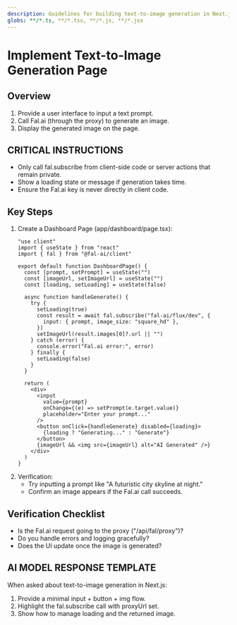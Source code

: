 ```yaml
---
description: Guidelines for building text-to-image generation in Next.js 15
globs: **/*.ts, **/*.tsx, **/*.js, **/*.jsx
---
```


# Implement Text-to-Image Generation Page

## Overview

1. Provide a user interface to input a text prompt.
2. Call Fal.ai (through the proxy) to generate an image.
3. Display the generated image on the page.

## CRITICAL INSTRUCTIONS
- Only call fal.subscribe from client-side code or server actions that remain private.
- Show a loading state or message if generation takes time.
- Ensure the Fal.ai key is never directly in client code.

## Key Steps

1. Create a Dashboard Page (app/dashboard/page.tsx):
   ```tsx
   "use client"
   import { useState } from "react"
   import { fal } from "@fal-ai/client"

   export default function DashboardPage() {
     const [prompt, setPrompt] = useState("")
     const [imageUrl, setImageUrl] = useState("")
     const [loading, setLoading] = useState(false)

     async function handleGenerate() {
       try {
         setLoading(true)
         const result = await fal.subscribe("fal-ai/flux/dev", {
           input: { prompt, image_size: "square_hd" },
         })
         setImageUrl(result.images[0]?.url || "")
       } catch (error) {
         console.error("Fal.ai error:", error)
       } finally {
         setLoading(false)
       }
     }

     return (
       <div>
         <input
           value={prompt}
           onChange={(e) => setPrompt(e.target.value)}
           placeholder="Enter your prompt..."
         />
         <button onClick={handleGenerate} disabled={loading}>
           {loading ? "Generating..." : "Generate"}
         </button>
         {imageUrl && <img src={imageUrl} alt="AI Generated" />}
       </div>
     )
   }
   ```
2. Verification:
   - Try inputting a prompt like "A futuristic city skyline at night."
   - Confirm an image appears if the Fal.ai call succeeds.

## Verification Checklist
- Is the Fal.ai request going to the proxy ("/api/fal/proxy")?
- Do you handle errors and logging gracefully?
- Does the UI update once the image is generated?

## AI MODEL RESPONSE TEMPLATE
When asked about text-to-image generation in Next.js:
1. Provide a minimal input + button + img flow.
2. Highlight the fal.subscribe call with proxyUrl set.
3. Show how to manage loading and the returned image.